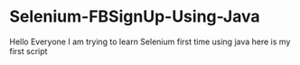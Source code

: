 # Selenium-FBSignUp-Using-Java

Hello Everyone I am trying to learn Selenium first time using java
here is my first script
